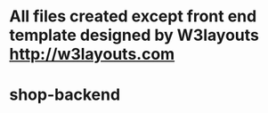 # All files created except front end template designed by W3layouts http://w3layouts.com
# shop-backend

